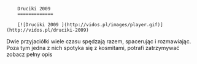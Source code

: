 
        Druciki 2009 
        =============
        
        [![Druciki 2009 ](http://vidos.pl/images/player.gif)](http://vidos.pl/druciki-2009)
        
        
 Dwie przyjaciółki wiele czasu spędzają razem, spacerując i rozmawiając. Poza tym jedna z nich spotyka się z kosmitami, potrafi zatrzymywać zobacz pełny opis
    